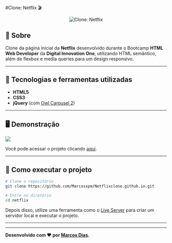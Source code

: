 #Clone: Netflix 🎬
<p align="center">
	<img src="https://imgur.com/Eb5kxeX" alt="Clone: Netflix" title="Clone: Netflix">
</p>

## 📖 Sobre   
Clone da página inicial da **Netflix** desenvolvido durante o Bootcamp **HTML Web Developer** da **Digital Innovation One**, utilizando HTML semântico, além de flexbox e media queries para um design responsivo.

---

## 🚀 Tecnologias e ferramentas utilizadas
- **HTML5**
- **CSS3**
- **jQuery** (com [Owl Carousel 2](https://owlcarousel2.github.io/OwlCarousel2/))

---

## 🖥️ Demonstração

![](https://i.imgur.com/GMN1JAv.png)   

Você pode acessar o projeto clicando [aqui](https://marcosxpm.github.io/Netflixclone.github.io/).


---

## 🔧 Como executar o projeto

```bash
# Clone o repositório
git clone https://github.com/Marcosxpm/Netflixclone.github.io.git

# Entre no diretório
cd netflix
```
Depois disso, utilize uma ferramenta como o [Live Server](https://marketplace.visualstudio.com/items?itemName=ritwickdey.LiveServer) para criar um servidor local e executar o projeto.

---

---
**Desenvolvido com ❤️ por [Marcos Dias](https://github.com/Marcosxpm).**
